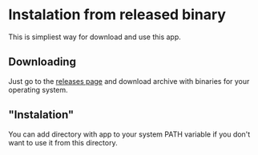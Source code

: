 # Instalation from released binary

This is simpliest way for download and use this app.

## Downloading

Just go to the [releases page](https://github.com/piotr-placzek/hobby-paints-catalog/releases) and download archive with binaries for your operating system.

## "Instalation"

You can add directory with app to your system PATH variable if you don't want to use it from this directory.
